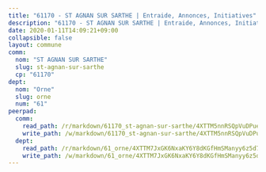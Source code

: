 ```yaml
---
title: "61170 - ST AGNAN SUR SARTHE | Entraide, Annonces, Initiatives"
description: "61170 - ST AGNAN SUR SARTHE | Entraide, Annonces, Initiatives"
date: 2020-01-11T14:09:21+09:00
collapsible: false
layout: commune
comm:
  nom: "ST AGNAN SUR SARTHE"
  slug: st-agnan-sur-sarthe
  cp: "61170"
dept:
  nom: "Orne"
  slug: orne
  num: "61"
peerpad:
  comm:
    read_path: /r/markdown/61170_st-agnan-sur-sarthe/4XTTM5nnRSQpVuDPueshyNCBPX6ELAXVVZpsXqxPUzwuoVUdq
    write_path: /w/markdown/61170_st-agnan-sur-sarthe/4XTTM5nnRSQpVuDPueshyNCBPX6ELAXVVZpsXqxPUzwuoVUdq-K3TgUf7QqQzDL7SRXkkREEwipAwdt8i32E74SBxYCbSdvAzgBfLrygzN6eNaFiSFKh3Pmefs5FC3Y2NyGKAWS79ebsTa8RbimGDrJRUNFSU55YTzo6DSDZsNaJVqYCCPkyTNvQi7
  dept:
    read_path: /r/markdown/61_orne/4XTTM7JxGK6NxaKY6Y8dKGfHmSManyy6z5d78TaTcUn3zJjy6
    write_path: /w/markdown/61_orne/4XTTM7JxGK6NxaKY6Y8dKGfHmSManyy6z5d78TaTcUn3zJjy6-K3TgUN9f9h2Fmk7w15QXNPtmJYWWDYEB4sLb6BW46ErzRh2NG4TmnnXd3GJfJ3dVSNBE8WudjKbLAy4CD2mQTtYeoUAUzvKztzGsCxcQ4ezpe7WGMgkNubsBkL3vV47Zushr5DqN
---
```


